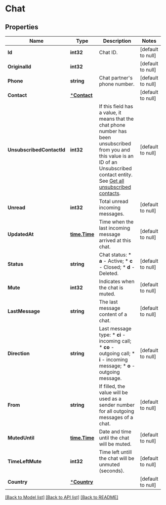 # Chat

## Properties
Name | Type | Description | Notes
------------ | ------------- | ------------- | -------------
**Id** | **int32** | Chat ID. | [default to null]
**OriginalId** | **int32** |  | [default to null]
**Phone** | **string** | Chat partner&#39;s phone number. | [default to null]
**Contact** | [***Contact**](Contact.md) |  | [default to null]
**UnsubscribedContactId** | **int32** | If this field has a value, it means that the chat phone number has been unsubscribed from you and this value is an ID of an Unsubscribed contact entity. See [Get all unsubscribed contacts](https://docs.textmagic.com/#operation/getUnsubscribers). | [default to null]
**Unread** | **int32** | Total unread incoming messages. | [default to null]
**UpdatedAt** | [**time.Time**](time.Time.md) | Time when the last incoming message arrived at this chat. | [default to null]
**Status** | **string** | Chat status:   * **a** - Active;   * **c** - Closed;   * **d** - Deleted.  | [default to null]
**Mute** | **int32** | Indicates when the chat is muted. | [default to null]
**LastMessage** | **string** | The last message content of a chat. | [default to null]
**Direction** | **string** | Last message type: * **ci** - incoming call; * **co** - outgoing call; * **i** - incoming message; * **o** - outgoing message.  | [default to null]
**From** | **string** | If filled, the value will be used as a sender number for all outgoing messages of a chat. | [default to null]
**MutedUntil** | [**time.Time**](time.Time.md) | Date and time until the chat will be muted. | [default to null]
**TimeLeftMute** | **int32** | Time left untill the chat will be unmuted (seconds). | [default to null]
**Country** | [***Country**](Country.md) |  | [default to null]

[[Back to Model list]](../README.md#documentation-for-models) [[Back to API list]](../README.md#documentation-for-api-endpoints) [[Back to README]](../README.md)


